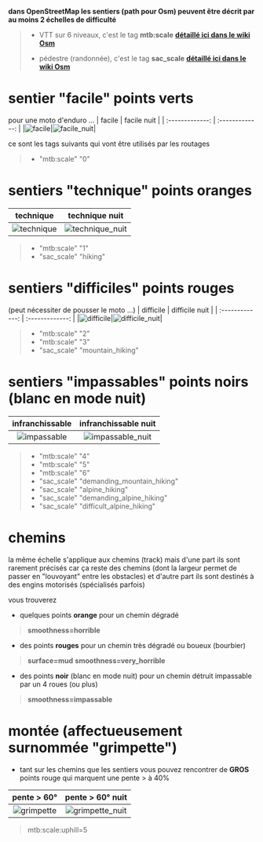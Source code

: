 **dans OpenStreetMap les sentiers (path pour Osm) peuvent être décrit par au moins 2 échelles de difficulté**
> - VTT sur 6 niveaux, c'est le tag **mtb:scale** **[détaillé ici dans le wiki Osm](https://wiki.openstreetmap.org/wiki/FR:Key:mtb:scale)**
>
> - pédestre (randonnée), c'est le tag **sac_scale** **[détaillé ici dans le wiki Osm](https://wiki.openstreetmap.org/wiki/FR:Key:sac_scale)**

# sentier "facile" points verts
pour une moto d'enduro ...
| facile | facile nuit |
| :-------------: | :-------------: | 
|![facile](https://github.com/OsmAnd-Rendering/Motorcycle/assets/83398215/d5aad369-dae3-447c-8620-a78afc0ac9da)|![facile_nuit](https://github.com/OsmAnd-Rendering/Motorcycle/assets/83398215/a1f8e361-bd4e-404e-b061-4933ccba4f73)|

ce sont les tags suivants qui vont être utilisés par les routages
> - "mtb:scale" "0"

# sentiers "technique" points oranges
| technique | technique nuit |
| :-------------: | :-------------: | 
|![technique](https://github.com/OsmAnd-Rendering/Motorcycle/assets/83398215/06c179fc-8409-40c5-bb39-17b22d31e528)|![technique_nuit](https://github.com/OsmAnd-Rendering/Motorcycle/assets/83398215/2c38ce54-ad75-415e-a726-b7d4e10d3c24)|

> - "mtb:scale" "1"
> - "sac_scale" "hiking"

# sentiers "difficiles" points rouges 
(peut nécessiter de pousser le moto ...)
| difficile | difficile nuit |
| :-------------: | :-------------: | 
|![difficile](https://github.com/OsmAnd-Rendering/Motorcycle/assets/83398215/3248e3a0-b165-412a-8dac-ba69b3baa0d4)|![difficile_nuit](https://github.com/OsmAnd-Rendering/Motorcycle/assets/83398215/c7923c45-c67d-4174-942e-10216f62569d)|

> - "mtb:scale" "2"
> - "mtb:scale" "3"
> - "sac_scale" "mountain_hiking"

# sentiers "impassables" points noirs (blanc en mode nuit)
| infranchissable | infranchissable nuit |
| :-------------: | :-------------: | 
|![impassable](https://github.com/OsmAnd-Rendering/Motorcycle/assets/83398215/d783f7b3-1db7-4e94-994f-fba57a67297a)|![impassable_nuit](https://github.com/OsmAnd-Rendering/Motorcycle/assets/83398215/8a42c82e-caed-4c0c-95a6-811edfd30aa9)|

> - "mtb:scale" "4"
> - "mtb:scale" "5"
> - "mtb:scale" "6"
> - "sac_scale" "demanding_mountain_hiking"
> - "sac_scale" "alpine_hiking"
> - "sac_scale" "demanding_alpine_hiking"
> - "sac_scale" "difficult_alpine_hiking"

# chemins
la même échelle s'applique aux chemins (track) mais d'une part ils sont rarement précisés car ça reste des chemins (dont la largeur permet de passer en "louvoyant" entre les obstacles) et d'autre part ils sont destinés à des engins motorisés (spécialisés parfois)

vous trouverez 
- quelques points **orange** pour un chemin dégradé 
> **smoothness=horrible**
- des points **rouges** pour un chemin très dégradé ou boueux (bourbier)
> **surface=mud**
> **smoothness=very_horrible**
- des points **noir** (blanc en mode nuit) pour un chemin détruit impassable par un 4 roues (ou plus)
> **smoothness=impassable**

# montée (affectueusement surnommée "grimpette")
- tant sur les chemins que les sentiers vous pouvez rencontrer de **GROS** points rouge qui marquent une pente > à 40%

| pente > 60° | pente > 60° nuit |
| :-------------: | :-------------: | 
|![grimpette](https://github.com/OsmAnd-Rendering/Motorcycle/assets/83398215/a475d3ea-a825-413a-9590-57cfc4105aca)|![grimpette_nuit](https://github.com/OsmAnd-Rendering/Motorcycle/assets/83398215/3e5ddca2-44fc-47cb-9016-7f0db7ac5cef)|

> mtb:scale:uphill=5
